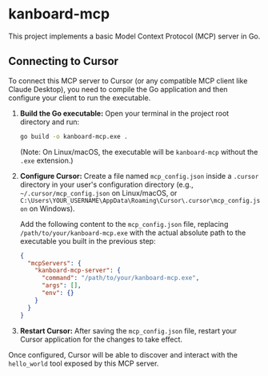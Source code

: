 # kanboard-mcp

This project implements a basic Model Context Protocol (MCP) server in Go.

## Connecting to Cursor

To connect this MCP server to Cursor (or any compatible MCP client like Claude Desktop), you need to compile the Go application and then configure your client to run the executable.

1.  **Build the Go executable:**
    Open your terminal in the project root directory and run:
    ```bash
    go build -o kanboard-mcp.exe .
    ```
    (Note: On Linux/macOS, the executable will be `kanboard-mcp` without the `.exe` extension.)

2.  **Configure Cursor:**
    Create a file named `mcp_config.json` inside a `.cursor` directory in your user's configuration directory (e.g., `~/.cursor/mcp_config.json` on Linux/macOS, or `C:\Users\YOUR_USERNAME\AppData\Roaming\Cursor\.cursor\mcp_config.json` on Windows).

    Add the following content to the `mcp_config.json` file, replacing `/path/to/your/kanboard-mcp.exe` with the actual absolute path to the executable you built in the previous step:

    ```json
    {
      "mcpServers": {
        "kanboard-mcp-server": {
          "command": "/path/to/your/kanboard-mcp.exe",
          "args": [],
          "env": {}
        }
      }
    }
    ```

3.  **Restart Cursor:**
    After saving the `mcp_config.json` file, restart your Cursor application for the changes to take effect.

Once configured, Cursor will be able to discover and interact with the `hello_world` tool exposed by this MCP server.
